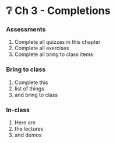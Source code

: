 # ❔ Ch 3 - Completions

### Assessments

1. Complete all quizzes in this chapter
2. Complete all exercises
3. Complete all bring to class items

### Bring to class

1. Complete this&#x20;
2. list of things
3. and bring to class

### In-class

1. Here are&#x20;
2. the lectures
3. and demos
